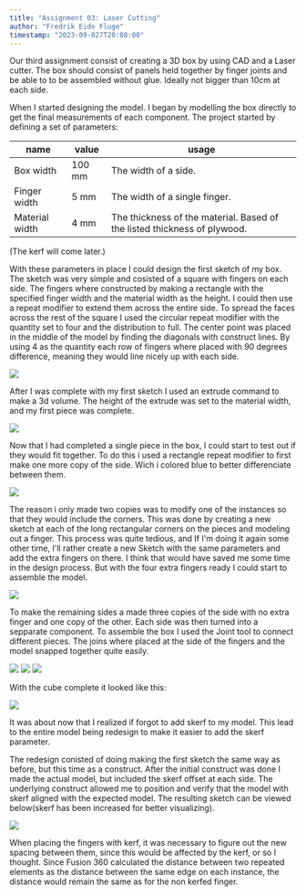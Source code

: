 ```yaml
---
title: "Assignment 03: Laser Cutting"
author: "Fredrik Eide Fluge"
timestamp: "2023-09-027T20:08:00"
---
```


Our third assignment consist of creating a 3D box by using CAD and a Laser cutter. The box should consist of panels held together by finger joints and be able to to be assembled without glue. Ideally not bigger than 10cm at each side.

When I started designing the model. I began by modelling the box directly to get the final measurements of each component. The project started by defining a set of parameters:

|  name  |  value  | usage  |
| --- | --- | --- |
| Box width | 100 mm | The width of a side. |
| Finger width | 5 mm | The width of a single finger. |
| Material width | 4 mm | The thickness of the material. Based of the listed thickness of plywood. |

(The kerf will come later.)

With these parameters in place I could design the first sketch of my box. 
The sketch was very simple and cosisted of a square with fingers on each side. The fingers where constructed by making a rectangle with the specified finger width and the material width as the height. I could then use a repeat modifier to extend them across the entire side. To spread the faces across the rest of the square I used the circular repeat modifier with the quantity set to four and the distribution to full. The center point was placed in the middle of the model by finding the diagonals with construct lines. By using 4 as the quantity each row of fingers where placed with 90 degrees difference, meaning they would line nicely up with each side.

<img src="images/assignment03/first-sketch-of-side.png" class="image"/>

After I was complete with my first sketch I used an extrude command to make a 3d volume. The height of the extrude was set to the material width, and my first piece was complete.

<img src="images/assignment03/completed-piece-first-it.png" class="image"/>

Now that I had completed a single piece in the box, I could start to test out if they would fit together. To do this i used a rectangle repeat modifier to first make one more copy of the side. Wich i colored blue to better differenciate between them.

<img src="images/assignment03/first-set-of-copies.png" class="image"/>

The reason i only made two copies was to modify one of the instances so that they would include the corners. This was done by creating a new sketch at each of the long rectangular corners on the pieces and modeling out a finger. This process was quite tedious, and If I'm doing it again some other time, I'll rather create a new Sketch with the same parameters and add the extra fingers on there. I think that would have saved me some time in the design process. But with the four extra fingers ready I could start to assemble the model.

<img src="images/assignment03/side-with-extra-fingers.png" class="image"/>

To make the remaining sides a made three copies of the side with no extra finger and one copy of the other. Each side was then turned into a sepparate component. To assemble the box I used the Joint tool to connect different pieces. The joins where placed at the side of the fingers and the model snapped together quite easily.

<img src="images/assignment03/sides-ready-for-assembly.png" class="image">
<img src="images/assignment03/placement-of-joint.png" class="image">
<img src="images/assignment03/three-sides-assembled.png" class="image">

With the cube complete it looked like this:

<img src="completed-cube.png" class="image">

It was about now that I realized if forgot to add skerf to my model. This lead to the entire model being redesign to make it easier to add the skerf parameter.

The redesign conisted of doing making the first sketch the same way as before, but this time as a construct. After the initial construct was done I made the actual model, but included the skerf offset at each side. The underlying construct allowed me to position and verify that the model with skerf aligned with the expected model. The resulting sketch can be viewed below(skerf has been increased for better visualizing).

<img src="images/assignment03/sketch-with-skerf.png" class="image">

When placing the fingers with kerf, it was necessary to figure out the new spacing between them, since this would be affected by the kerf, or so I thought. Since Fusion 360 calculated the distance between two repeated elements as the distance between the same edge on each instance, the distance would remain the same as for the non kerfed finger. 